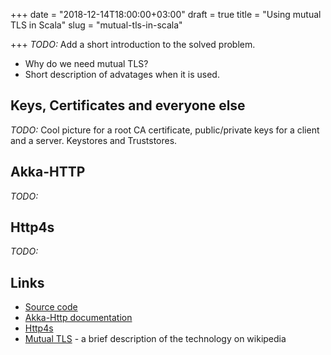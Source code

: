 +++
date = "2018-12-14T18:00:00+03:00"
draft = true
title = "Using mutual TLS in Scala"
slug = "mutual-tls-in-scala"

+++
_TODO:_ Add a short introduction to the solved problem. 

* Why do we need mutual TLS?
* Short description of advatages when it is used.

<!--more-->

## Keys, Certificates and everyone else

_TODO:_ Cool picture for a root CA certificate, public/private keys for a client and a server. Keystores and Truststores.

## Akka-HTTP

_TODO:_

## Http4s

_TODO:_

## Links

* [Source code](???)
* [Akka-Http documentation](????)
* [Http4s](???)
* [Mutual TLS](https://en.wikipedia.org/wiki/Mutual_authentication) - a brief description of the technology on wikipedia


